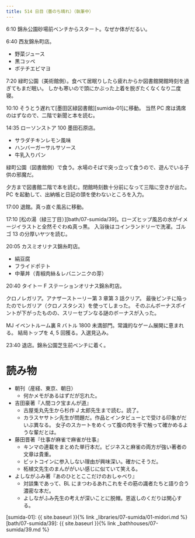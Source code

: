 ```yaml
---
title: 514 日目（曇のち晴れ）（執筆中）
---
```


6:10 錦糸公園砂場前ベンチからスタート。なぜか体がだるい。

6:40 西友錦糸町店。
* 野菜ジュース
* 黒コッペ
* ポテチエビマヨ

7:20 緑町公園（美術館側）。食べて居眠りしたら疲れからか図書館開館時刻を過ぎてもまだ眠い。
しかも寒いので頭にかぶった上着を脱ぎたくなくなり二度寝。

10:10 そうとう遅れて[墨田区緑図書館][sumida-01]に移動。
当然 PC 席は満席のはずなので、二階で新聞と本を読む。

14:35 ローソンストア 100 墨田石原店。
* サラダチキンレモン風味
* ハンバーガーサルサソース
* 牛乳入りパン

緑町公園（図書館側）で食う。水場のそばで突っ立って食うので、遊んでいる子供の邪魔だ。

夕方まで図書館二階で本を読む。閉館時刻数十分前になって三階に空きが出た。
PC を起動して、出納帳と日記の頭を使わないところを入力。

17:00 退館。真っ直ぐ風呂に移動。

17:10 [松の湯（緑三丁目）][bath/07-sumida/39]。ローズヒップ風呂の水がイメージイラストと全然そぐわぬ真っ黒。
入浴後はコインランドリーで洗濯。ゴルゴ 13 の分厚いヤツを読む。

20:05 カスミオリナス錦糸町店。
* 絹豆腐
* フライドポテト
* 中華丼（青椒肉絲＆レバニンニクの芽）

20:40 タイトー F ステーションオリナス錦糸町店。

クロノレガリア。アナザーストーリー第 3 章第 3 話クリア。
最後ピンチに陥ったのでレガリア（クロノスタシス）を使ってしまった。
そのぶんボーナスポイントが下がったものの、スリーセブンなる謎のボーナスが入った。

MJ イベントルーム裏 R バトル 1800 未満部門。常識的なゲーム展開に恵まれる。
結局トップを 4, 5 回獲る。入選見込み。

23:40 退店。錦糸公園芝生前ベンチに着く。

# 読み物

* 朝刊（産経、東京、朝日）
  * 何かメモがあるはずだが忘れた。
* 吉田豪著『人間コク宝まんが道』
  * 古屋兎丸先生から杉作 J 太郎先生まで読む。読了。
  * カラスヤサトシ先生が問題だ。作品とインタビューとで受ける印象がだいぶ異なる。
    女子のスカートをめくって腹の肉を手で触って確かめるような輩だとは。
* 藤田晋著『仕事が麻雀で麻雀が仕事』
  * キンマの連載をまとめた単行本だ。ビジネスと麻雀の両方が強い著者の文章は貴重。
  * ビットコインに参入しない理由が興味深い。確かにそうだ。
  * 柘植文先生のまんががいい感じに似ていて笑える。
* よしながふみ著『あのひととここだけのおしゃべり』
  * 対談集であって、BL にまつわるあれこれをその筋の識者たちと語り合う濃密な本だ。
  * よしながふみ先生の考えが深いことに脱帽。恩返しのくだりは関心する。

[sumida-01]: {{ site.baseurl }}{% link _libraries/07-sumida/01-midori.md %}
[bath/07-sumida/39]: {{ site.baseurl }}{% link _bathhouses/07-sumida/39.md %}
